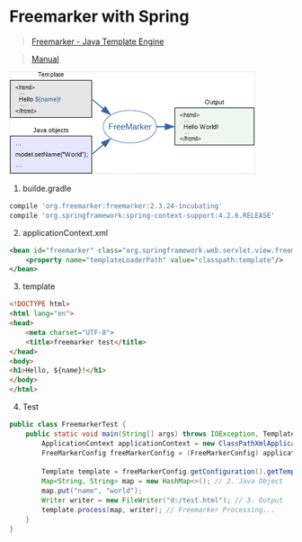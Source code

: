 # Freemarker with Spring

> [Freemarker - Java Template Engine](http://freemarker.org/)

> [Manual](https://sourceforge.net/projects/freemarker/files/chinese-manual/)

<img title="Freemarker Overview" src="../image/spring/overview_freemarker.png" style="border:1px dashed #ddd">

1. builde.gradle

  ```gradle
  compile 'org.freemarker:freemarker:2.3.24-incubating'
  compile 'org.springframework:spring-context-support:4.2.6.RELEASE'
  ```
  
2. applicationContext.xml

  ```xml
  <bean id="freemarker" class="org.springframework.web.servlet.view.freemarker.FreeMarkerConfigurer">
      <property name="templateLoaderPath" value="classpath:template"/>
  </bean>
  ```
  
3. template

  ```html
  <!DOCTYPE html>
  <html lang="en">
  <head>
      <meta charset="UTF-8">
      <title>freemarker test</title>
  </head>
  <body>
  <h1>Hello, ${name}!</h1>
  </body>
  </html>
  ```
  
4. Test

  ```java
  public class FreemarkerTest {
      public static void main(String[] args) throws IOException, TemplateException {
          ApplicationContext applicationContext = new ClassPathXmlApplicationContext("applicationContext.xml");
          FreeMarkerConfig freeMarkerConfig = (FreeMarkerConfig) applicationContext.getBean("freemarker");

          Template template = freeMarkerConfig.getConfiguration().getTemplate("test.ftl"); // 1. Template
          Map<String, String> map = new HashMap<>(); // 2. Java Object
          map.put("name", "world");
          Writer writer = new FileWriter("d:/test.html"); // 3. Output
          template.process(map, writer); // Freemarker Processing...
      }
  }
  ```